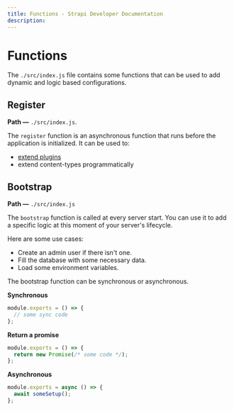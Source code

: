 ```yaml
---
title: Functions - Strapi Developer Documentation
description: 
---
```


<!-- TODO: update SEO -->

# Functions

The `./src/index.js` file contains some functions that can be used to add dynamic and logic based configurations.

## Register

**Path —** `./src/index.js`.

The `register` function is an asynchronous function that runs before the application is initialized.
It can be used to:

- [extend plugins](/developer-docs/latest/development/plugins-extension.md#extending-a-plugin-s-interface)
- extend content-types programmatically

<!-- TODO: add example here -->

## Bootstrap

**Path —** `./src/index.js`

The `bootstrap` function is called at every server start. You can use it to add a specific logic at this moment of your server's lifecycle.

Here are some use cases:

- Create an admin user if there isn't one.
- Fill the database with some necessary data.
- Load some environment variables.

The bootstrap function can be synchronous or asynchronous.

**Synchronous**

```js
module.exports = () => {
  // some sync code
};
```

**Return a promise**

```js
module.exports = () => {
  return new Promise(/* some code */);
};
```

**Asynchronous**

```js
module.exports = async () => {
  await someSetup();
};
```
